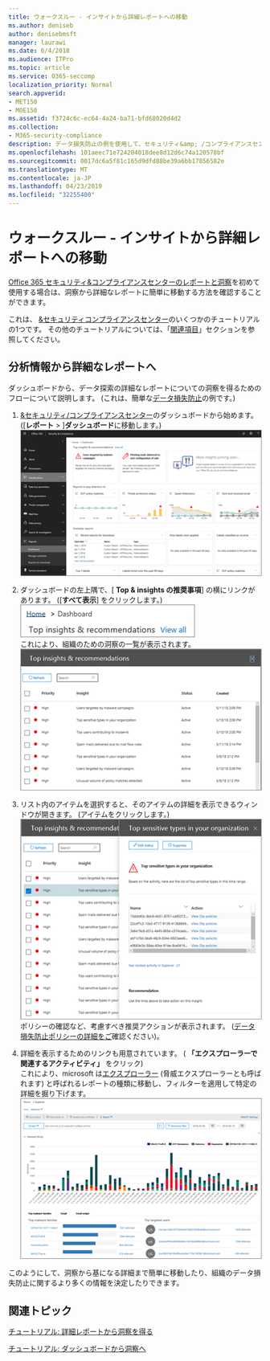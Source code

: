 ```yaml
---
title: ウォークスルー - インサイトから詳細レポートへの移動
ms.author: deniseb
author: denisebmsft
manager: laurawi
ms.date: 6/4/2018
ms.audience: ITPro
ms.topic: article
ms.service: O365-seccomp
localization_priority: Normal
search.appverid:
- MET150
- MOE150
ms.assetid: f3724c6c-ec64-4a24-ba71-bfd68020d4d2
ms.collection:
- M365-security-compliance
description: データ損失防止の例を使用して、セキュリティ&amp; /コンプライアンスセンターの詳細なレポートに移動する方法を参照してください。
ms.openlocfilehash: 101aeec71e724204018dee8d12d6c74a120578bf
ms.sourcegitcommit: 0017dc6a5f81c165d9dfd88be39a6bb17856582e
ms.translationtype: MT
ms.contentlocale: ja-JP
ms.lasthandoff: 04/23/2019
ms.locfileid: "32255400"
---
```

# <a name="walkthrough---from-an-insight-to-a-detailed-report"></a>ウォークスルー - インサイトから詳細レポートへの移動

[Office 365 セキュリティ&amp;コンプライアンスセンターのレポートと洞察](reports-and-insights-in-security-and-compliance.md)を初めて使用する場合は、洞察から詳細なレポートに簡単に移動する方法を確認することができます。 
  
これは、 [ &amp;セキュリティコンプライアンスセンター](https://protection.office.com)のいくつかのチュートリアルの1つです。 その他のチュートリアルについては、「[関連項目](#related-topics)」セクションを参照してください。 
  
## <a name="from-an-insight-to-a-detailed-report"></a>分析情報から詳細なレポートへ

ダッシュボードから、データ探索の詳細なレポートについての洞察を得るためのフローについて説明します。 (これは、簡単な[データ損失防止](data-loss-prevention-policies.md)の例です。) 
  
1. [ &amp;セキュリティ/コンプライアンスセンター](https://protection.office.com)のダッシュボードから始めます。 ([**レポート** \> ]**ダッシュボード**に移動します。)<br/>![セキュリティ&amp; /コンプライアンスセンターで、[レポート\>ダッシュボード] を選択します。](media/2a668c3d-3fa3-4e37-8149-46989b33ae8c.png)
  
2. ダッシュボードの左上隅で、[ **Top &amp; insights の推奨事項**] の横にリンクがあります。 ([**すべて表示**] をクリックします。)<br/>![セキュリティ&amp; /コンプライアンスセンターで、[レポート\>ダッシュボード] を選択して上位の分析情報を表示します。](media/9bb64e11-494f-40a4-ab3d-8d3c7789f300.png)<br/>これにより、組織のための洞察の一覧が表示されます。<br/>![セキュリティ&amp; /コンプライアンスセンターでは、リスト内のすべての分析情報を表示できます。](media/1289af77-bf5a-444a-97a1-03d8a83f75a9.png)
  
3. リスト内のアイテムを選択すると、そのアイテムの詳細を表示できるウィンドウが開きます。 (アイテムをクリックします。)<br/>![選択された洞察の詳細](media/dcbb389f-23b0-4031-b789-4a49068af85a.png)<br/>ポリシーの確認など、考慮すべき推奨アクションが表示されます。 ([データ損失防止ポリシーの詳細をご](data-loss-prevention-policies.md)確認ください)。
    
4. 詳細を表示するためのリンクも用意されています。 ( **「エクスプローラーで関連するアクティビティ」** をクリック)<br/>これにより、microsoft は[エクスプローラー](use-explorer-in-security-and-compliance.md) (脅威エクスプローラーとも呼ばれます) と呼ばれるレポートの種類に移動し、フィルターを適用して特定の詳細を掘り下げます。<br/>![選択した洞察の詳細が表示されたエクスプローラー](media/3ad15b15-7158-44b7-beda-013351bd868e.png)
  
このようにして、洞察から基になる詳細まで簡単に移動したり、組織のデータ損失防止に関するより多くの情報を決定したりできます。
  
## <a name="related-topics"></a>関連トピック

[チュートリアル: 詳細レポートから洞察を得る](from-a-detailed-report-to-an-insight.md)
  
[チュートリアル: ダッシュボードから洞察へ](from-a-dashboard-to-an-insight.md)
  

